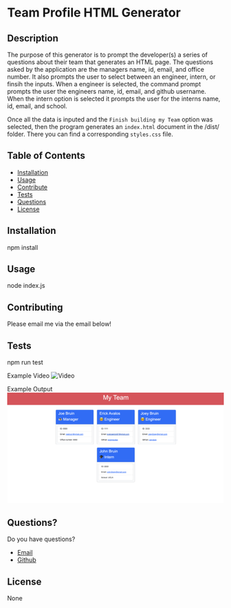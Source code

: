 # Team Profile HTML Generator

## Description

The purpose of this generator is to prompt the developer(s) a series of questions about their team that generates an HTML page. 
The questions asked by the application are the managers name, id, email, and office number. It also prompts the user to select
between an engineer, intern, or finsih the inputs. When a engineer is selected, the command prompt prompts the user the engineers
name, id, email, and github username. When the intern option is selected it prompts the user for the interns name, id, email, and 
school.

Once all the data is inputed and the `Finish building my Team` option was selected, then the program generates an `index.html`
document in the /dist/ folder. There you can find a corresponding `styles.css` file. 

## Table of Contents

- [Installation](#Installation)
- [Usage](#Usage)
- [Contribute](#Contribute)
- [Tests](#Tests)
- [Questions](#Questions)
- [License](#License)

## Installation

npm install

## Usage

node index.js

## Contributing

Please email me via the email below!

## Tests

npm run test

Example Video
![Video](https://drive.google.com/file/d/1u4hcv4kiTvHtKtIAfPXWUwbEC9J9Ihux/view?usp=sharing)

Example Output
![Alt text](assets/images/example.png?raw=true "Title")

## Questions?

Do you have questions?
- [Email](mailto:avaloserick97@gmail.com)
- [Github](https://github.com/erickjavalos)

## License

None
